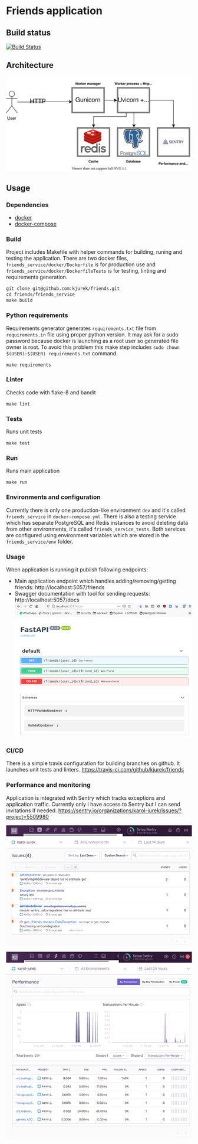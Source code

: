 # Friends application

## Build status
[![Build Status](https://travis-ci.org/kjurek/friends.svg?branch=master)](https://travis-ci.org/kjurek/friends)

## Architecture
![Architecture](./images/friends_architecture.svg)

## Usage

### Dependencies
- [docker](https://docs.docker.com/get-docker)
- [docker-compose](https://docs.docker.com/compose/install)

### Build
Project includes Makefile with helper commands for building, runing and testing the application.
There are two docker files, `friends_service/docker/Dockerfile` is for production use and `friends_service/docker/DockerfileTests` is for testing, linting and requirements generation.

```
git clone git@github.com:kjurek/friends.git
cd friends/friends_service
make build
```

### Python requirements
Requirements generator generates `requirements.txt` file from `requirements.in` file using proper python version.
It may ask for a sudo password because docker is launching as a root user so generated file owner is root.
To avoid this problem this make step includes `sudo chown $(USER):$(USER) requirements.txt` command.

```
make requirements
```

### Linter
Checks code with flake-8 and bandit

```
make lint
```

### Tests
Runs unit tests

```
make test
```

### Run
Runs main application

```
make run

```

### Environments and configuration
Currently there is only one production-like environment `dev` and it's called `friends_service` in `docker-compose.yml`.
There is also a testing service which has separate PostgreSQL and Redis instances to avoid deleting data from other environments, it's called `friends_service_tests`.
Both services are configured using environment variables which are stored in the `friends_service/env` folder.

### Usage
When application is running it publish following endpoints:
- Main application endpoint which handles adding/removing/getting friends: http://localhost:5057/friends
- Swagger documentation with tool for sending requests: http://localhost:5057/docs
![API docs](./images/api_docs.png)

### CI/CD
There is a simple travis configuration for building branches on github.
It launches unit tests and linters.
https://travis-ci.com/github/kjurek/friends

### Performance and monitoring
Application is integrated with Sentry which tracks exceptions and application traffic.
Currently only I have access to Sentry but I can send invitations if needed.
https://sentry.io/organizations/karol-jurek/issues/?project=5509980

![Sentry issues](./images/sentry_issues.png)

![Sentry performance](./images/sentry_performance.png)
